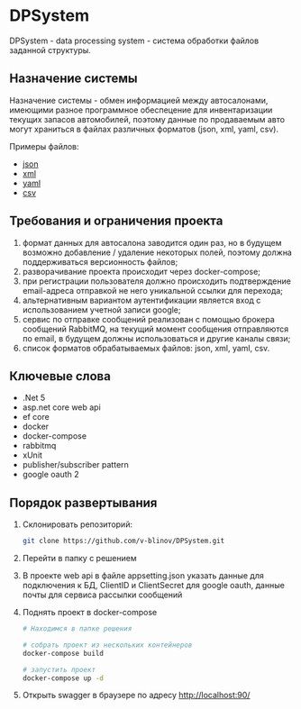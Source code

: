 # DPSystem

DPSystem - data processing system - система обработки файлов заданной структуры.

## Назначение системы

Назначение системы - обмен информацией между автосалонами, имеющими разное программное обеспецение для инвентаризации текущих запасов автомобилей, поэтому данные по продаваемым авто могут храниться в файлах различных форматов (json, xml, yaml, csv).

Примеры файлов:

- [json](https://github.com/v-blinov/DPSystem/blob/master/DPSystem.Tests/TestFiles/Correct/DefaultJson.json)
- [xml](https://github.com/v-blinov/DPSystem/blob/master/DPSystem.Tests/TestFiles/Correct/DefaultXml.xml)
- [yaml](https://github.com/v-blinov/DPSystem/blob/master/DPSystem.Tests/TestFiles/Correct/DefaultYaml.yaml)
- [csv](https://github.com/v-blinov/DPSystem/blob/master/DPSystem.Tests/TestFiles/Correct/DefaultCsv_v1.csv)


## Требования и ограничения проекта

1. формат данных для автосалона заводится один раз, но в будущем возможно добавление / удаление некоторых полей, поэтому должна поддерживаться версионность файлов;
2. разворачивание проекта происходит через docker-compose;
3. при регистрации пользователя должно происходить подтверждение email-адреса отправкой не него уникальной ссылки для перехода;
4. альтернативным вариантом аутентификации является вход с использованием учетной записи google;
5. сервис по отправке сообщений реализован с помощью брокера сообщений RabbitMQ, на текущий момент сообщения отправляются по email, в будущем должны использоваться и другие каналы связи;
6. список форматов обрабатываемых файлов: json, xml, yaml, csv.

## Ключевые слова

- .Net 5
- asp.net core web api
- ef core
- docker
- docker-compose
- rabbitmq
- xUnit
- publisher/subscriber pattern
- google oauth 2

## Порядок развертывания

1. Склонировать репозиторий:

    ```bash
    git clone https://github.com/v-blinov/DPSystem.git
    ```

2. Перейти в папку с решением
3. В проекте web api в файле appsetting.json указать данные для подключения к БД, ClientID и ClientSecret для google oauth, данные почты для сервиса рассылки сообщений
4. Поднять проект в docker-compose

    ```bash
    # Находимся в папке решения

    # собрать проект из нескольких контейнеров
    docker-compose build

    # запустить проект
    docker-compose up -d
    ```

5. Открыть swagger в браузере по адресу [http://localhost:90/](http://localhost:90/)
